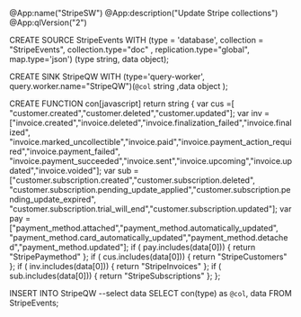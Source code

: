 @App:name("StripeSW")
@App:description("Update Stripe collections")
@App:qlVersion("2")

CREATE SOURCE StripeEvents WITH (type = 'database', collection = "StripeEvents", collection.type="doc" , replication.type="global", map.type='json') (type string, data object);

CREATE SINK StripeQW WITH (type='query-worker', query.worker.name="StripeQW")(`@col` string ,data object );


CREATE FUNCTION con[javascript] return string {
var cus =[ "customer.created","customer.deleted","customer.updated"];
var inv = ["invoice.created","invoice.deleted","invoice.finalization_failed","invoice.finalized",
    "invoice.marked_uncollectible","invoice.paid","invoice.payment_action_required","invoice.payment_failed",
    "invoice.payment_succeeded","invoice.sent","invoice.upcoming","invoice.updated","invoice.voided"];
var sub =["customer.subscription.created","customer.subscription.deleted",
    "customer.subscription.pending_update_applied","customer.subscription.pending_update_expired",
    "customer.subscription.trial_will_end","customer.subscription.updated"];
var pay = ["payment_method.attached","payment_method.automatically_updated",
    "payment_method.card_automatically_updated","payment_method.detached","payment_method.updated"];
if ( pay.includes(data[0]))  { return "StripePaymethod" };
if ( cus.includes(data[0])) {  return "StripeCustomers" };
if ( inv.includes(data[0])) {  return "StripeInvoices" };
if ( sub.includes(data[0])) {  return "StripeSubscriptions" };
};


INSERT INTO StripeQW
--select data
SELECT con(type) as `@col`, data 
FROM StripeEvents;
